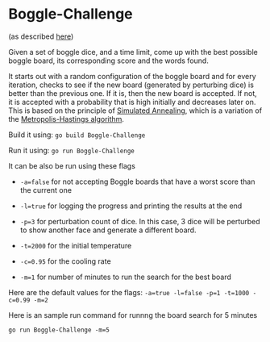 # Boggle-Challenge
(as described [here](https://gist.github.com/scottburton11/a2d8afcee57d13232ed4))

Given a set of boggle dice, and a time limit, come up with the best possible boggle board, its corresponding score and the words found.

It starts out with a random configuration of the boggle board and for every iteration, checks to see if the new board (generated by perturbing dice) is better than the previous one. If it is, then the new board is accepted. If not, it is accepted with a probability that is high initially and decreases later on. This is based on the principle of [Simulated Annealing](https://en.wikipedia.org/wiki/Simulated_annealing), which is a variation of the [Metropolis-Hastings algorithm](https://en.wikipedia.org/wiki/Metropolis–Hastings_algorithm).

Build it using: ```go build Boggle-Challenge```

Run it using: ```go run Boggle-Challenge```

It can be also be run using these flags

* ```-a=false``` for not accepting Boggle boards that have a worst score than the current one

* ```-l=true``` for logging the progress and printing the results at the end

* ```-p=3``` for perturbation count of dice. In this case, 3 dice will be perturbed to show another face and generate a different board.

* ```-t=2000``` for the initial temperature

* ```-c=0.95``` for the cooling rate

* ```-m=1``` for number of minutes to run the search for the best board

Here are the default values for the flags: ```-a=true -l=false -p=1 -t=1000 -c=0.99 -m=2```

Here is an sample run command for runnng the board search for 5 minutes

```go run Boggle-Challenge -m=5```
